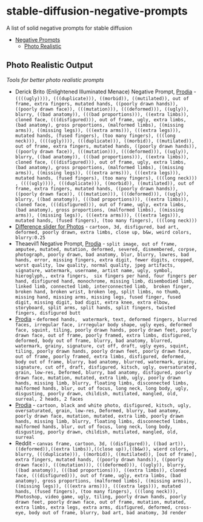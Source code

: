 # stable-diffusion-negative-prompts
A list of solid negative prompts for stable diffusion


- [Negative Prompts](#stable-diffusion-negative-prompts)
    - [Photo Realistic](#photo-realistic-output)

## Photo Realistic Output
*Tools for better photo realistic prompts*


- Derick Brito (Enlightened Illuminated Menace) Negative Prompt, [Prodia](https://app.prodia.com/#/art-ai) - `((((ugly)))), (((duplicate))), ((morbid)), ((mutilated)), out of frame, extra fingers, mutated hands, ((poorly drawn hands)), ((poorly drawn face)), (((mutation))), (((deformed))), ((ugly)), blurry, ((bad anatomy)), (((bad proportions))), ((extra limbs)), cloned face, (((disfigured))), out of frame, ugly, extra limbs, (bad anatomy), gross proportions, (malformed limbs), ((missing arms)), ((missing legs)), (((extra arms))), (((extra legs))), mutated hands, (fused fingers), (too many fingers), (((long neck))), ((((ugly)))), (((duplicate))), ((morbid)), ((mutilated)), out of frame, extra fingers, mutated hands, ((poorly drawn hands)), ((poorly drawn face)), (((mutation))), (((deformed))), ((ugly)), blurry, ((bad anatomy)), (((bad proportions))), ((extra limbs)), cloned face, (((disfigured))), out of frame, ugly, extra limbs, (bad anatomy), gross proportions, (malformed limbs), ((missing arms)), ((missing legs)), (((extra arms))), (((extra legs))), mutated hands, (fused fingers), (too many fingers), (((long neck))) , ((((ugly)))), (((duplicate))), ((morbid)), ((mutilated)), out of frame, extra fingers, mutated hands, ((poorly drawn hands)), ((poorly drawn face)), (((mutation))), (((deformed))), ((ugly)), blurry, ((bad anatomy)), (((bad proportions))), ((extra limbs)), cloned face, (((disfigured))), out of frame, ugly, extra limbs, (bad anatomy), gross proportions, (malformed limbs), ((missing arms)), ((missing legs)), (((extra arms))), (((extra legs))), mutated hands, (fused fingers), (too many fingers), (((long neck)))`
- [Difference slider for Photos](https://imgsli.com/MTI4MTI3) - `cartoon, 3d, disfigured, bad art, deformed, poorly drawn, extra limbs, close up, b&w, weird colors, blurry:0.25`
- Theaevil1 Negative Prompt, [Prodia](https://app.prodia.com/#/art-ai)  - `split image, out of frame, amputee, mutated, mutation, deformed, severed, dismembered, corpse, photograph, poorly drawn, bad anatomy, blur, blurry, lowres, bad hands, error, missing fingers, extra digit, fewer digits, cropped, worst quality, low quality, normal quality, jpeg artifacts, signature, watermark, username, artist name, ugly, symbol, hieroglyph,, extra fingers,  six fingers per hand, four fingers per hand, disfigured hand, monochrome, missing limb, disembodied limb, linked limb, connected limb, interconnected limb,  broken finger, broken hand, broken wrist, broken leg, split limbs, no thumb, missing hand, missing arms, missing legs, fused finger, fused digit, missing digit, bad digit, extra knee, extra elbow, storyboard, split arms, split hands, split fingers, twisted fingers, disfigured butt`
- [Prodia](https://app.prodia.com/#/art-ai) - `deformed hands,  watermark, text, deformed fingers, blurred faces, irregular face, irrregular body shape, ugly eyes, deformed face, squint, tiling, poorly drawn hands, poorly drawn feet, poorly drawn face, out of frame, poorly framed, extra limbs, disfigured, deformed, body out of frame, blurry, bad anatomy, blurred, watermark, grainy, signature, cut off, draft, ugly eyes, squint, tiling, poorly drawn hands, poorly drawn feet, poorly drawn face, out of frame, poorly framed, extra limbs, disfigured, deformed, body out of frame, blurry, bad anatomy, blurred, watermark, grainy, signature, cut off, draft, disfigured, kitsch, ugly, oversaturated, grain, low-res, Deformed, blurry, bad anatomy, disfigured, poorly drawn face, mutation, mutated, extra limb, ugly, poorly drawn hands, missing limb, blurry, floating limbs, disconnected limbs, malformed hands, blur, out of focus, long neck, long body, ugly, disgusting, poorly drawn, childish, mutilated, mangled, old, surreal, 2 heads, 2 faces`
- [Prodia](https://app.prodia.com/#/art-ai) - `cartoon, black and white photo, disfigured, kitsch, ugly, oversaturated, grain, low-res, Deformed, blurry, bad anatomy, poorly drawn face, mutation, mutated, extra limb, poorly drawn hands, missing limb, blurry, floating limbs, disconnected limbs, malformed hands, blur, out of focus, long neck, long body, disgusting, poorly drawn, childish, mutilated, mangled, old, surreal`
- Reddit - `canvas frame, cartoon, 3d, ((disfigured)), ((bad art)), ((deformed)),((extra limbs)),((close up)),((b&w)), wierd colors, blurry, (((duplicate))), ((morbid)), ((mutilated)), [out of frame], extra fingers, mutated hands, ((poorly drawn hands)), ((poorly drawn face)), (((mutation))), (((deformed))), ((ugly)), blurry, ((bad anatomy)), (((bad proportions))), ((extra limbs)), cloned face, (((disfigured))), out of frame, ugly, extra limbs, (bad anatomy), gross proportions, (malformed limbs), ((missing arms)), ((missing legs)), (((extra arms))), (((extra legs))), mutated hands, (fused fingers), (too many fingers), (((long neck))), Photoshop, video game, ugly, tiling, poorly drawn hands, poorly drawn feet, poorly drawn face, out of frame, mutation, mutated, extra limbs, extra legs, extra arms, disfigured, deformed, cross-eye, body out of frame, blurry, bad art, bad anatomy, 3d render`


